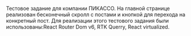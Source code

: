 Тестовое задание для компании ПИКАССО. На главной странице реализован бесконечный скролл с постами и кнопкой для перехода на конкретный пост. Для реализации этого тестового задания были использованы:React Router Dom v6, RTK Querry, React virtualized.
